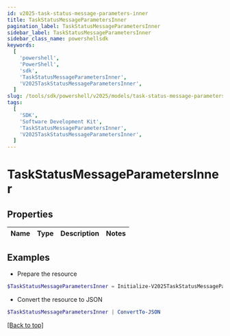 ```yaml
---
id: v2025-task-status-message-parameters-inner
title: TaskStatusMessageParametersInner
pagination_label: TaskStatusMessageParametersInner
sidebar_label: TaskStatusMessageParametersInner
sidebar_class_name: powershellsdk
keywords:
  [
    'powershell',
    'PowerShell',
    'sdk',
    'TaskStatusMessageParametersInner',
    'V2025TaskStatusMessageParametersInner',
  ]
slug: /tools/sdk/powershell/v2025/models/task-status-message-parameters-inner
tags:
  [
    'SDK',
    'Software Development Kit',
    'TaskStatusMessageParametersInner',
    'V2025TaskStatusMessageParametersInner',
  ]
---
```


# TaskStatusMessageParametersInner

## Properties

| Name | Type | Description | Notes |
| ---- | ---- | ----------- | ----- |

## Examples

- Prepare the resource

```powershell
$TaskStatusMessageParametersInner = Initialize-V2025TaskStatusMessageParametersInner
```

- Convert the resource to JSON

```powershell
$TaskStatusMessageParametersInner | ConvertTo-JSON
```

[[Back to top]](#)
